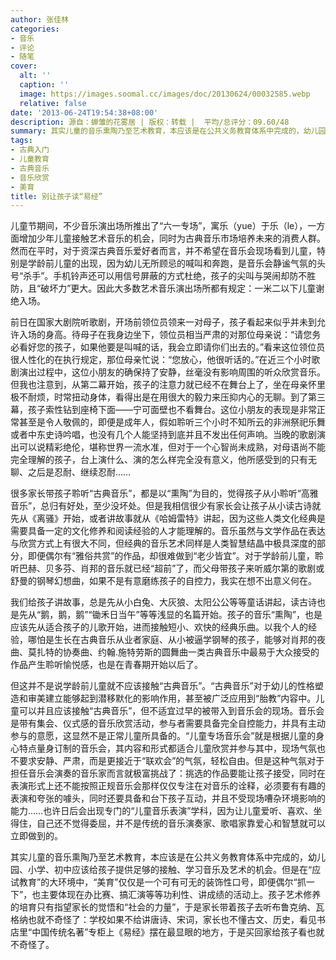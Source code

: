 ```yaml
---
author: 张佳林
categories:
- 音乐
- 评论
- 随笔
cover:
  alt: ''
  caption: ''
  image: https://images.soomal.cc/images/doc/20130624/00032585.webp
  relative: false
date: '2013-06-24T19:54:38+08:00'
description: 源自：蝉雏的花雾居 | 版权：转载 |  平均/总评分：09.60/48
summary: 其实儿童的音乐熏陶乃至艺术教育，本应该是在公共义务教育体系中完成的，幼儿园、小学、初中应该给孩子提供足够的接触、学习音乐及艺术的机会。但是在“应试教育”的大环境中，“美育”仅仅是一个可有可无的装饰性口号，即便偶尔“抓一下”，也主要体现在办比赛、搞汇演等等功利性、讲成绩的活动上……
tags:
- 古典入门
- 儿童教育
- 古典音乐
- 音乐欣赏
- 美育
title: 别让孩子读“易经”
---
```


儿童节期间，不少音乐演出场所推出了“六一专场”，寓乐（yue）于乐（le），一方面增加少年儿童接触艺术音乐的机会，同时为古典音乐市场培养未来的消费人群。然而在平时，对于资深古典音乐爱好者而言，并不希望在音乐会现场看到儿童，特别是学龄前儿童的出现，因为幼儿无所顾忌的喊叫和奔跑，是音乐会静谧气氛的头号“杀手”。手机铃声还可以用信号屏蔽的方式杜绝，孩子的尖叫与哭闹却防不胜防，且“破坏力”更大。因此大多数艺术音乐演出场所都有规定：一米二以下儿童谢绝入场。

前日在国家大剧院听歌剧，开场前领位员领来一对母子，孩子看起来似乎并未到允许入场的身高。待母子在我身边坐下，领位员相当严肃的对那位母亲说：“请您务必看好您的孩子，如果他要是叫喊的话，我会立即请你们出去的。”看来这位领位员很人性化的在执行规定，那位母亲忙说：“您放心，他很听话的。”在近三个小时歌剧演出过程中，这位小朋友的确保持了安静，丝毫没有影响周围的听众欣赏音乐。但我也注意到，从第二幕开始，孩子的注意力就已经不在舞台上了，坐在母亲怀里极不耐烦，时常扭动身体，看得出是在用很大的毅力来压抑内心的无聊。到了第三幕，孩子索性钻到座椅下面――宁可面壁也不看舞台。这位小朋友的表现是非常正常甚至是令人敬佩的，即便是成年人，假如聆听三个小时不知所云的非洲祭祀乐舞或者中东史诗吟唱，也没有几个人能坚持到底并且不发出任何声响。当晚的歌剧演出可以说精彩绝伦，堪称世界一流水准，但对于一个心智尚未成熟，对母语尚不能完全理解的孩子，台上演什么、演的怎么样完全没有意义，他所感受到的只有无聊、之后是忍耐、继续忍耐……

很多家长带孩子聆听“古典音乐”，都是以“熏陶”为目的，觉得孩子从小聆听“高雅音乐”，总归有好处，至少没坏处。但是我相信很少有家长会让孩子从小读古诗就先从《离骚》开始，或者讲故事就从《哈姆雷特》讲起，因为这些人类文化经典是需要具备一定的文化修养和阅读经验的人才能理解的。音乐虽然与文学作品在表达与欣赏方式上有很大不同，但经典的音乐艺术同样是人类智慧结晶中极具深度的部分，即便偶尔有“雅俗共赏”的作品，却很难做到“老少皆宜”。对于学龄前儿童，聆听巴赫、贝多芬、肖邦的音乐就已经“超前”了，而父母带孩子来听威尔第的歌剧或舒曼的钢琴幻想曲，如果不是有意磨练孩子的自控力，我实在想不出意义何在。

我们给孩子讲故事，总是先从小白兔、大灰狼、太阳公公等等童话讲起，读古诗也是先从“鹅，鹅，鹅”“锄禾日当午”等等浅显的名篇开始。孩子的音乐“熏陶”，也是应该先从适合孩子的儿歌开始，进而接触短小、欢快的经典乐曲。以我个人的经验，哪怕是生长在古典音乐从业者家庭、从小被逼学钢琴的孩子，能够对肖邦的夜曲、莫扎特的协奏曲、约翰.施特劳斯的圆舞曲一类古典音乐中最易于大众接受的作品产生聆听愉悦感，也是在青春期开始以后了。

但这并不是说学龄前儿童就不应该接触“古典音乐”。“古典音乐”对于幼儿的性格塑造和审美建立能够起到潜移默化的影响作用，甚至被广泛应用到“胎教”内容中。儿童可以并且应该接触“古典音乐”，但不适宜过早的被带入到音乐会的现场。音乐会是带有集会、仪式感的音乐欣赏活动，参与者需要具备完全自控能力，并具有主动参与的意愿，这显然不是正常儿童所具备的。“儿童专场音乐会”就是根据儿童的身心特点量身订制的音乐会，其内容和形式都适合儿童欣赏并参与其中，现场气氛也不要求安静、严肃，而是更接近于“联欢会”的气氛，轻松自由。但是这种气氛对于担任音乐会演奏的音乐家而言就极富挑战了：挑选的作品要能让孩子接受，同时在表演形式上还不能按照正规音乐会那样仅仅专注在对音乐的诠释，必须要有有趣的表演和夸张的噱头，同时还要具备和台下孩子互动，并且不受现场嘈杂环境影响的能力……也许日后会出现专门的“儿童音乐表演”学科，因为让儿童爱听、喜欢、坐得住，自己还不觉得委屈，并不是传统的音乐演奏家、歌唱家靠爱心和智慧就可以立即做到的。

其实儿童的音乐熏陶乃至艺术教育，本应该是在公共义务教育体系中完成的，幼儿园、小学、初中应该给孩子提供足够的接触、学习音乐及艺术的机会。但是在“应试教育”的大环境中，“美育”仅仅是一个可有可无的装饰性口号，即便偶尔“抓一下”，也主要体现在办比赛、搞汇演等等功利性、讲成绩的活动上。孩子艺术修养的培育只有指望家长的觉悟和“社会的力量”，于是家长带着孩子去听布鲁克纳、瓦格纳也就不奇怪了：学校如果不给讲唐诗、宋词，家长也不懂古文、历史，看见书店里“中国传统名著”专柜上《易经》摆在最显眼的地方，于是买回家给孩子看也就不奇怪了。